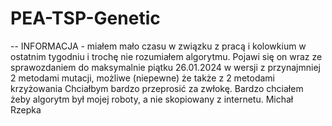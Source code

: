 # PEA-TSP-Genetic
-- INFORMACJA - miałem mało czasu w związku z pracą i kolowkium w ostatnim tygodniu i trochę nie rozumiałem algorytmu.
Pojawi się on wraz ze sprawozdaniem do maksymalnie piątku 26.01.2024 w wersji z przynajmniej 2 metodami mutacji, możliwe (niepewne) że także z 2 metodami krzyżowania
Chciałbym bardzo przeprosić za zwłokę. Bardzo chciałem żeby algorytm był mojej roboty, a nie skopiowany z internetu.
Michał Rzepka
